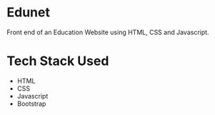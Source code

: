 # Edunet
Front end of an Education Website using HTML, CSS and Javascript.

# Tech Stack Used
- HTML
- CSS
- Javascript
- Bootstrap



